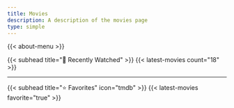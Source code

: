 ```yaml
---
title: Movies
description: A description of the movies page
type: simple
---
```


{{< about-menu >}}

{{< subhead title="🍿 Recently Watched" >}}
{{< latest-movies count="18" >}}

---

{{< subhead title="⭐️ Favorites" icon="tmdb" >}}
{{< latest-movies favorite="true" >}}
